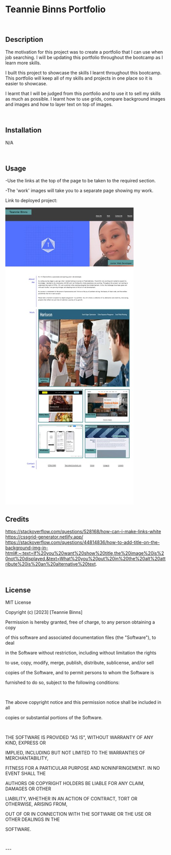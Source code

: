 # Teannie Binns Portfolio  

 

## Description 
The motivation for this project was to create a portfolio that I can use when job searching. I will be updating this portfolio throughout the bootcamp as I learn more skills.

I built this project to showcase the skills I learnt throughout this bootcamp. This portfolio will keep all of my skills and projects in one place so it is easier to showcase. 

I learnt that I will be judged from this portfolio and to use it to sell my skills as much as possible. I learnt how to use grids, compare background images and images and how to layer text on top of images. 

 

## Installation 
N/A 

 

## Usage 
-Use the links at the top of the page to be taken to the required section.

-The 'work' images will take you to a separate page showing my work. 

Link to deployed project: 

![alt text](/images/readmess.jpg) 
 

## Credits 
https://stackoverflow.com/questions/528168/how-can-i-make-links-white
https://cssgrid-generator.netlify.app/
https://stackoverflow.com/questions/44814836/how-to-add-title-on-the-background-img-in-html#:~:text=If%20you%20want%20show%20title,the%20image%20is%20not%20displayed.&text=What%20you%20put%20in%20the%20alt%20attribute%20is%20an%20alternative%20text.


 

## License 
MIT License 


Copyright (c) [2023] [Teannie Binns] 


Permission is hereby granted, free of charge, to any person obtaining a copy 

of this software and associated documentation files (the "Software"), to deal 

in the Software without restriction, including without limitation the rights 

to use, copy, modify, merge, publish, distribute, sublicense, and/or sell 

copies of the Software, and to permit persons to whom the Software is 

furnished to do so, subject to the following conditions: 

 

The above copyright notice and this permission notice shall be included in all 

copies or substantial portions of the Software. 

 

THE SOFTWARE IS PROVIDED "AS IS", WITHOUT WARRANTY OF ANY KIND, EXPRESS OR 

IMPLIED, INCLUDING BUT NOT LIMITED TO THE WARRANTIES OF MERCHANTABILITY, 

FITNESS FOR A PARTICULAR PURPOSE AND NONINFRINGEMENT. IN NO EVENT SHALL THE 

AUTHORS OR COPYRIGHT HOLDERS BE LIABLE FOR ANY CLAIM, DAMAGES OR OTHER 

LIABILITY, WHETHER IN AN ACTION OF CONTRACT, TORT OR OTHERWISE, ARISING FROM, 

OUT OF OR IN CONNECTION WITH THE SOFTWARE OR THE USE OR OTHER DEALINGS IN THE 

SOFTWARE. 

 

--- 